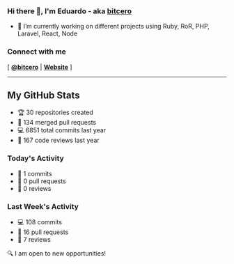 ### Hi there 👋, I'm Eduardo - aka [bitcero](https://bitcero.dev)

- 🔭 I’m currently working on different projects using Ruby, RoR, PHP, Laravel, React, Node

### Connect with me

[ [**@bitcero**](https://twitter.com/bitcero/) |
[**Website**](https://eduardocortes.mx) ]

---

<!--SECTION:stats-->
## My GitHub Stats

- 🏆 30 repositories created
- 🔀 134 merged pull requests
- 💻 6851 total commits last year
- 🧐 167 code reviews last year

### Today's Activity

- 📝 1 commits
- 🤝 0 pull requests
- 👀 0 reviews

### Last Week's Activity

- 💻 108 commits
- 🤝 16 pull requests
- 👀 7 reviews

🔍 I am open to new opportunities!
  <!--/SECTION:stats-->
